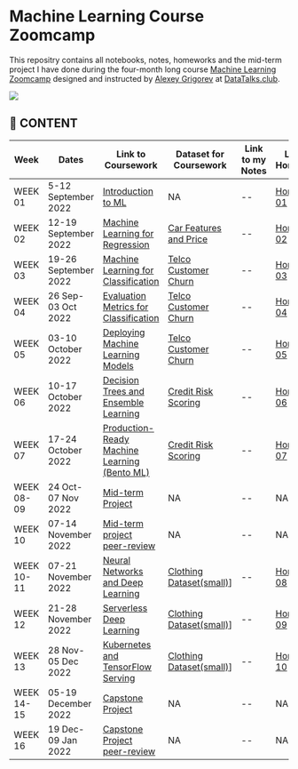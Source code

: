 # Machine Learning Course Zoomcamp

This repositry contains all notebooks, notes, homeworks and the mid-term project I have done during the four-month long course [Machine Learning Zoomcamp](https://github.com/alexeygrigorev/mlbookcamp-code/tree/master/course-zoomcamp) designed and instructed by [Alexey Grigorev](https://github.com/alexeygrigorev) at [DataTalks.club](https://datatalks.club/).

<img src="https://github.com/alexeygrigorev/mlbookcamp-code/raw/master/images/zoomcamp.jpg" />

## :book: CONTENT

|Week  |Dates | Link to Coursework | Dataset for Coursework | Link to my Notes| Link to Homework | Dataset for Homework | My Solution to Homework|
|------|-----| -------------------| -----------------------|---------------- |------------------|----------------------|------------------------|
| WEEK 01 | 5-12 September 2022 | [Introduction to ML](https://github.com/alexeygrigorev/mlbookcamp-code/tree/master/course-zoomcamp/01-intro)| NA | -- | [Homework 01](https://github.com/alexeygrigorev/mlbookcamp-code/blob/master/course-zoomcamp/cohorts/2022/01-intro/homework.md)| [Car Features and Price](https://www.kaggle.com/datasets/CooperUnion/cardataset)  |[HW-01](https://github.com/bhasarma/mlcoursezoom-camp/blob/main/homeworks/HW01/homework-01-solution.ipynb)|
| WEEK 02 | 12-19 September 2022 | [Machine Learning for Regression](https://github.com/alexeygrigorev/mlbookcamp-code/tree/master/course-zoomcamp/02-regression)| [Car Features and Price](https://www.kaggle.com/datasets/CooperUnion/cardataset) | -- | [Homework 02](https://github.com/alexeygrigorev/mlbookcamp-code/blob/master/course-zoomcamp/cohorts/2022/02-regression/homework.md)| [California Housing Prices](https://www.kaggle.com/datasets/camnugent/california-housing-prices)  |[HW-02](https://github.com/bhasarma/mlcoursezoom-camp/tree/main/homeworks/HW02)|
| WEEK 03 | 19-26 September 2022 | [Machine Learning for Classification](https://github.com/alexeygrigorev/mlbookcamp-code/tree/master/course-zoomcamp/03-classification)| [Telco Customer Churn](https://www.kaggle.com/datasets/blastchar/telco-customer-churn) | -- | [Homework 03](https://github.com/alexeygrigorev/mlbookcamp-code/blob/master/course-zoomcamp/cohorts/2022/03-classification/homework.md)| [California Housing Prices](https://www.kaggle.com/datasets/camnugent/california-housing-prices)  |[HW-03](https://github.com/bhasarma/mlcoursezoom-camp/blob/main/homeworks/HW03/homework-03-solution.ipynb)|
| WEEK 04 | 26 Sep-03 Oct 2022 | [Evaluation Metrics for Classification](https://github.com/alexeygrigorev/mlbookcamp-code/tree/master/course-zoomcamp/04-evaluation)| [Telco Customer Churn](https://www.kaggle.com/datasets/blastchar/telco-customer-churn) | -- | [Homework 04](https://github.com/alexeygrigorev/mlbookcamp-code/blob/master/course-zoomcamp/cohorts/2022/04-evaluation/homework.md)| [Credit Card Data](https://github.com/alexeygrigorev/datasets/blob/master/AER_credit_card_data.csv)  |[HW-04](https://github.com/bhasarma/mlcoursezoom-camp/blob/main/homeworks/HW04/homework-04-solution.ipynb)|
| WEEK 05 | 03-10 October 2022 | [Deploying Machine Learning Models](https://github.com/alexeygrigorev/mlbookcamp-code/tree/master/course-zoomcamp/05-deployment)| [Telco Customer Churn](https://www.kaggle.com/datasets/blastchar/telco-customer-churn) | -- | [Homework 05](https://github.com/alexeygrigorev/mlbookcamp-code/blob/master/course-zoomcamp/cohorts/2022/05-deployment/homework.md)| [Credit Card Data](https://github.com/alexeygrigorev/datasets/blob/master/AER_credit_card_data.csv)  |[HW-05](https://github.com/bhasarma/mlcoursezoom-camp/tree/main/homeworks/HW05)|
| WEEK 06 | 10-17 October 2022 | [Decision Trees and Ensemble Learning](https://github.com/alexeygrigorev/mlbookcamp-code/tree/master/course-zoomcamp/06-trees)| [Credit Risk Scoring](https://github.com/gastonstat/CreditScoring) | -- | [Homework 06](https://github.com/alexeygrigorev/mlbookcamp-code/blob/master/course-zoomcamp/cohorts/2022/06-trees/homework.md)| [California Housing Prices](https://www.kaggle.com/datasets/camnugent/california-housing-prices)  |[HW-06](https://github.com/bhasarma/mlcoursezoom-camp/blob/main/homeworks/HW06/homework-06-solution.ipynb)|
| WEEK 07 | 17-24 October 2022 | [Production-Ready Machine Learning (Bento ML)](https://github.com/alexeygrigorev/mlbookcamp-code/tree/master/course-zoomcamp/07-bentoml-production)| [Credit Risk Scoring](https://github.com/gastonstat/CreditScoring) | -- | [Homework 07](https://github.com/alexeygrigorev/mlbookcamp-code/blob/master/course-zoomcamp/cohorts/2022/07-bento-production/homework.md)| [Credit Risk Scoring](https://github.com/gastonstat/CreditScoring)  |[HW-07](https://github.com/bhasarma/mlcoursezoom-camp/tree/main/homeworks/HW07)|
| WEEK 08-09 | 24 Oct- 07 Nov 2022 | [Mid-term Project](https://github.com/alexeygrigorev/mlbookcamp-code/blob/master/course-zoomcamp/cohorts/2022/projects.md#midterm-project)| NA | -- | NA | [Car Features and Price](https://www.kaggle.com/datasets/CooperUnion/cardataset)  | -- |
| WEEK 10 | 07-14 November 2022 | [Mid-term project peer-review](https://github.com/alexeygrigorev/mlbookcamp-code/blob/master/course-zoomcamp/cohorts/2022/projects.md#midterm-project)| NA | -- | NA | [Car Features and Price](https://www.kaggle.com/datasets/CooperUnion/cardataset)  | -- |
| WEEK 10-11 | 07-21 November 2022 | [Neural Networks and Deep Learning](https://github.com/alexeygrigorev/mlbookcamp-code/tree/master/course-zoomcamp/08-deep-learning)| [Clothing Dataset(small)](https://medium.com/data-science-insider/clothing-dataset-5b72cd7c3f1f)] | -- | [Homework 08](https://github.com/alexeygrigorev/mlbookcamp-code/blob/master/course-zoomcamp/cohorts/2022/08-deep-learning/homework.md)| [Dino or Dragon](https://www.kaggle.com/datasets/agrigorev/dino-or-dragon)  |[HW-08](https://github.com/bhasarma/mlcoursezoom-camp/blob/main/homeworks/HW08/hw08-mlzoomcamp-dino-or-dragon.ipynb)|
| WEEK 12 | 21-28 November 2022 | [Serverless Deep Learning](https://github.com/alexeygrigorev/mlbookcamp-code/tree/master/course-zoomcamp/09-serverless)| [Clothing Dataset(small)](https://medium.com/data-science-insider/clothing-dataset-5b72cd7c3f1f)] | -- | [Homework 09](https://github.com/alexeygrigorev/mlbookcamp-code/blob/master/course-zoomcamp/cohorts/2022/09-serverless/homework.md)| [Dino or Dragon](https://www.kaggle.com/datasets/agrigorev/dino-or-dragon)  |[HW-09](https://github.com/bhasarma/mlcoursezoom-camp/tree/main/homeworks/HW09)|
| WEEK 13 | 28 Nov-05 Dec 2022 | [Kubernetes and TensorFlow Serving](https://github.com/alexeygrigorev/mlbookcamp-code/tree/master/course-zoomcamp/10-kubernetes)| [Clothing Dataset(small)](https://medium.com/data-science-insider/clothing-dataset-5b72cd7c3f1f)] | -- | [Homework 10](https://github.com/alexeygrigorev/mlbookcamp-code/blob/master/course-zoomcamp/cohorts/2022/10-kubernetes/homework.md)| [Credit Risk Scoring](https://github.com/gastonstat/CreditScoring)  |[HW-10](https://github.com/bhasarma/mlcoursezoom-camp/tree/main/homeworks/HW10)|
| WEEK 14-15 | 05-19 December 2022 | [Capstone Project](https://github.com/alexeygrigorev/mlbookcamp-code/tree/master/course-zoomcamp/projects)| NA | -- | NA | [Car Features and Price](https://www.kaggle.com/datasets/CooperUnion/cardataset)  | -- |
| WEEK 16 | 19 Dec-09 Jan 2022 | [Capstone Project peer-review](https://github.com/alexeygrigorev/mlbookcamp-code/tree/master/course-zoomcamp/projects)| NA | -- | NA | [Car Features and Price](https://www.kaggle.com/datasets/CooperUnion/cardataset)  | -- |
